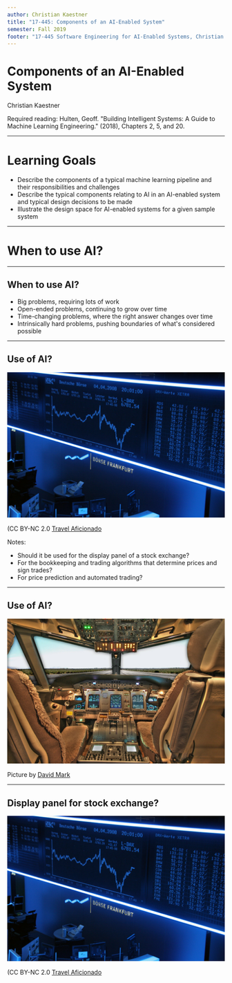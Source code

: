 ```yaml
---
author: Christian Kaestner
title: "17-445: Components of an AI-Enabled System"
semester: Fall 2019
footer: "17-445 Software Engineering for AI-Enabled Systems, Christian Kaestner"
---  
```


# Components of an AI-Enabled System

Christian Kaestner

<!-- references -->

Required reading: Hulten, Geoff. "Building Intelligent Systems: A Guide to Machine Learning Engineering." (2018), Chapters 2, 5, and 20.

---

# Learning Goals

* Describe the components of a typical machine learning pipeline and their responsibilities and challenges
* Describe the typical components relating to AI in an AI-enabled system and typical design decisions to be made
* Illustrate the design space for AI-enabled systems for a given sample system

---
# When to use AI?
----
## When to use AI?

* Big problems, requiring lots of work
* Open-ended problems, continuing to grow over time
* Time-changing problems, where the right answer changes over time
* Intrinsically hard problems, pushing boundaries of what's considered possible

----

## Use of AI?

![stock exchange](stockexchange.jpg)
<!-- .element: class="stretch" -->

(CC BY-NC 2.0 [Travel Aficionado](https://www.flickr.com/photos/travel_aficionado/2396814840)

Notes: 
* Should it be used for the display panel of a stock exchange?
* For the bookkeeping and trading algorithms that determine prices and sign trades?
* For price prediction and automated trading?


----

## Use of AI?

![stock exchange](plane.jpg)
<!-- .element: class="stretch" -->

Picture by [David Mark](https://pixabay.com/users/12019-12019/?utm_source=link-attribution&amp;utm_medium=referral&amp;utm_campaign=image&amp;utm_content=100624)

---

## Display panel for stock exchange?

![stock exchange](stockexchange.jpg)
<!-- .element: class="stretch" -->

(CC BY-NC 2.0 [Travel Aficionado](https://www.flickr.com/photos/travel_aficionado/2396814840)